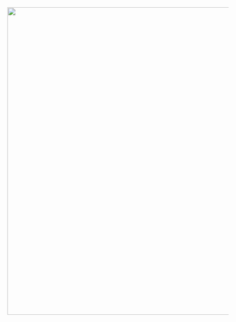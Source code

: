 <div align=center>
  <img width="700" src="https://github.com/wwan13/wwan13/assets/64270501/247e316c-671d-41ac-8e37-3a140108b657">
</div>
